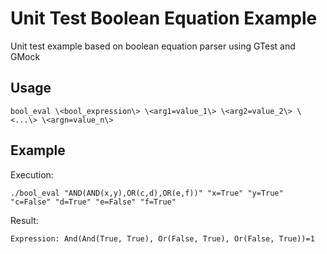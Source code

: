 # Unit Test Boolean Equation Example
Unit test example based on boolean equation parser using GTest and GMock

## Usage

`bool_eval \<bool_expression\> \<arg1=value_1\> \<arg2=value_2\> \<...\> \<argn=value_n\>`

## Example

Execution:

`./bool_eval "AND(AND(x,y),OR(c,d),OR(e,f))" "x=True" "y=True" "c=False" "d=True" "e=False" "f=True"`

Result:

`Expression: And(And(True, True), Or(False, True), Or(False, True))=1`

